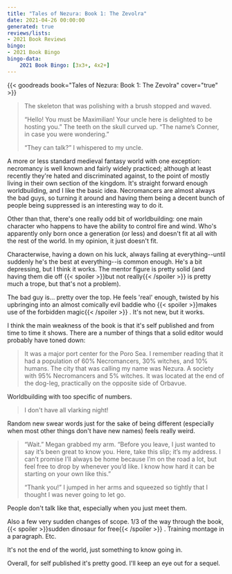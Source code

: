```yaml
---
title: "Tales of Nezura: Book 1: The Zevolra"
date: 2021-04-26 00:00:00
generated: true
reviews/lists:
- 2021 Book Reviews
bingo:
- 2021 Book Bingo
bingo-data:
    2021 Book Bingo: [3x3+, 4x2+]
---
```

{{< goodreads book="Tales of Nezura: Book 1: The Zevolra" cover="true" >}}

>  The skeleton that was polishing with a brush stopped and waved.  
> 
>  “Hello! You must be Maximilian! Your uncle here is delighted to be hosting you.” The teeth on the skull curved up. “The name’s Conner, in case you were wondering.”  
> 
>  “They can talk?” I whispered to my uncle.  

<!--more-->

A more or less standard medieval fantasy world with one exception: necromancy is well known and fairly widely practiced; although at least recently they're hated and discriminated against, to the point of mostly living in their own section of the kingdom. It's straight forward enough worldbuilding, and I like the basic idea. Necromancers are almost always the bad guys, so turning it around and having them being a decent bunch of people being suppressed is an interesting way to do it.  

Other than that, there's one really odd bit of worldbuilding: one main character who happens to have the ability to control fire and wind. Who's apparently only born once a generation (or less) and doesn't fit at all with the rest of the world. In my opinion, it just doesn't fit.  

Characterwise, having a down on his luck, always failing at everything--until suddenly he's the best at everything--is common enough. He's a bit depressing, but I think it works. The mentor figure is pretty solid (and having them die off  {{< spoiler >}}but not really{{< /spoiler >}}  is pretty much a trope, but that's not a problem).  

The bad guy is... pretty over the top. He feels 'real' enough, twisted by his upbringing into an almost comically evil baddie who  {{< spoiler >}}makes use of the forbidden magic{{< /spoiler >}}  . It's not new, but it works.  

I think the main weakness of the book is that it's self published and from time to time it shows. There are a number of things that a solid editor would probably have toned down:  

> It was a major port center for the Poro Sea. I remember reading that it had a population of 60% Necromancers, 30% witches, and 10% humans. The city that was calling my name was Nezura. A society with 95% Necromancers and 5% witches. It was located at the end of the dog-leg, practically on the opposite side of Orbavue.

Worldbuilding with too specific of numbers.  

> I don't have all vlarking night!

Random new swear words just for the sake of being different (especially when most other things don't have new names) feels really weird.  

> “Wait.” Megan grabbed my arm. “Before you leave, I just wanted to say it’s been great to know you. Here, take this slip; it’s my address. I can’t promise I’ll always be home because I’m on the road a lot, but feel free to drop by whenever you’d like. I know how hard it can be starting on your own like this.”  
> 
> “Thank you!” I jumped in her arms and squeezed so tightly that I thought I was never going to let go.  

People don't talk like that, especially when you just meet them.  

Also a few very sudden changes of scope. 1/3 of the way through the book, {{< spoiler >}}sudden dinosaur for free{{< /spoiler >}}  . Training montage in a paragraph. Etc.  

It's not the end of the world, just something to know going in.  

Overall, for self published it's pretty good. I'll keep an eye out for a sequel.


